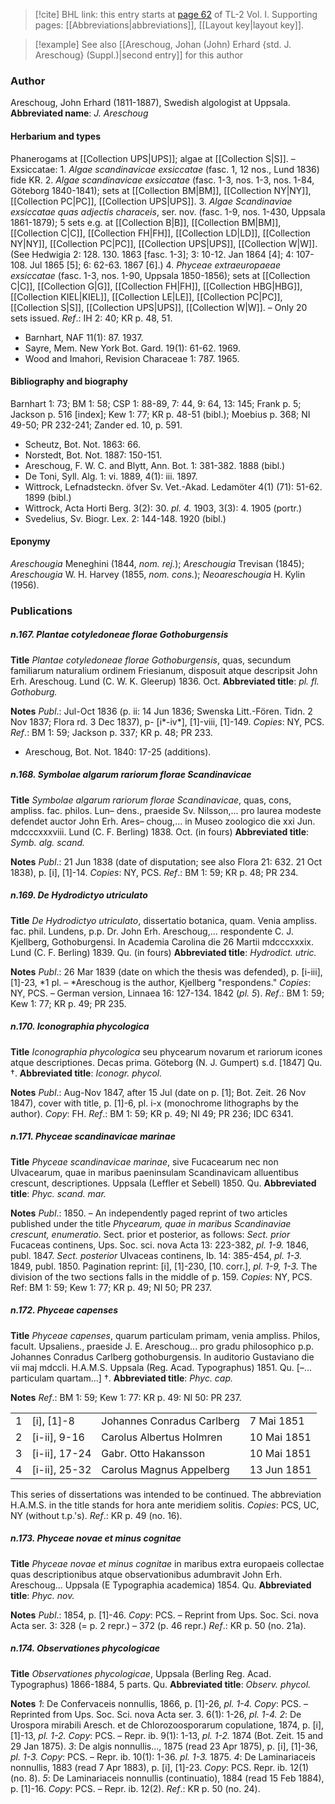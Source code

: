 > [!cite] BHL link: this entry starts at [page 62](https://www.biodiversitylibrary.org/page/33120193) of TL-2 Vol. I.
> Supporting pages: [[Abbreviations|abbreviations]], [[Layout key|layout key]].

> [!example] See also [[Areschoug, Johan (John) Erhard {std. J. Areschoug} (Suppl.)|second entry]] for this author

### Author

Areschoug, John Erhard (1811-1887), Swedish algologist at Uppsala. 
**Abbreviated name**: *J. Areschoug*

#### Herbarium and types

Phanerogams at [[Collection UPS|UPS]]; algae at [[Collection S|S]]. – Exsiccatae: 1. *Algae scandinavicae exsiccatae* (fasc. 1, 12 nos., Lund 1836) fide KR. 2. *Algae scandinavicae exsiccatae* (fasc. 1-3, nos. 1-3, nos. 1-84, Göteborg 1840-1841); sets at [[Collection BM|BM]], [[Collection NY|NY]], [[Collection PC|PC]], [[Collection UPS|UPS]].
3. *Algae Scandinaviae exsiccatae quas adjectis characeis*, ser. nov. (fasc. 1-9, nos. 1-430, Uppsala 1861-1879); 5 sets e.g. at [[Collection B|B]], [[Collection BM|BM]], [[Collection C|C]], [[Collection FH|FH]], [[Collection LD|LD]], [[Collection NY|NY]], [[Collection PC|PC]], [[Collection UPS|UPS]], [[Collection W|W]]. (See Hedwigia 2: 128. 130. 1863 \[fasc. 1-3\]; 3: 10-12. Jan 1864 \[4\]; 4: 107-108. Jul 1865 \[5\]; 6: 62-63. 1867 \[6\].)
4. *Phyceae extraeuropaeae exsiccatae* (fasc. 1-3, nos. 1-90, Uppsala 1850-1856); sets at [[Collection C|C]], [[Collection G|G]], [[Collection FH|FH]], [[Collection HBG|HBG]], [[Collection KIEL|KIEL]], [[Collection LE|LE]], [[Collection PC|PC]], [[Collection S|S]], [[Collection UPS|UPS]], [[Collection W|W]]. – Only 20 sets issued.
*Ref*.: IH 2: 40; KR p. 48, 51.
- Barnhart, NAF 11(1): 87. 1937.
- Sayre, Mem. New York Bot. Gard. 19(1): 61-62. 1969.
- Wood and Imahori, Revision Characeae 1: 787. 1965.

#### Bibliography and biography

Barnhart 1: 73; BM 1: 58; CSP 1: 88-89, 7: 44, 9: 64, 13: 145; Frank p. 5; Jackson p. 516 \[index\]; Kew 1: 77; KR p. 48-51 (bibl.); Moebius p. 368; NI 49-50; PR 232-241; Zander ed. 10, p. 591.
- Scheutz, Bot. Not. 1863: 66.
- Norstedt, Bot. Not. 1887: 150-151.
- Areschoug, F. W. C. and Blytt, Ann. Bot. 1: 381-382. 1888 (bibl.)
- De Toni, Syll. Alg. 1: vi. 1889, 4(1): iii. 1897.
- Wittrock, Lefnadsteckn. öfver Sv. Vet.-Akad. Ledamöter 4(1) (71): 51-62. 1899 (bibl.)
- Wittrock, Acta Horti Berg. 3(2): 30. *pl. 4.* 1903, 3(3): 4. 1905 (portr.)
- Svedelius, Sv. Biogr. Lex. 2: 144-148. 1920 (bibl.)

#### Eponymy

*Areschougia* Meneghini (1844, *nom. rej.*); *Areschougia* Trevisan (1845); *Areschougia* W. H. Harvey (1855, *nom. cons.*); *Neoareschougia* H. Kylin (1956).

### Publications

##### n.167. Plantae cotyledoneae florae Gothoburgensis

**Title**
*Plantae cotyledoneae florae Gothoburgensis*, quas, secundum familiarum naturalium ordinem Friesianum, disposuit atque descripsit John Erh. Areschoug. Lund (C. W. K. Gleerup) 1836. Oct.
**Abbreviated title**: *pl. fl. Gothoburg.*

**Notes**
*Publ*.: Jul-Oct 1836 (p. ii: 14 Jun 1836; Swenska Litt.-Fören. Tidn. 2 Nov 1837; Flora rd. 3 Dec 1837), p- \[i\*-iv\*\], \[1\]-viii, \[1\]-149. *Copies*: NY, PCS.
*Ref*.: BM 1: 59; Jackson p. 337; KR p. 48; PR 233.
- Areschoug, Bot. Not. 1840: 17-25 (additions).

##### n.168. Symbolae algarum rariorum florae Scandinavicae

**Title**
*Symbolae algarum rariorum florae Scandinavicae*, quas, cons, ampliss. fac. philos. Lun– dens., praeside Sv. Nilsson,... pro laurea modeste defendet auctor John Erh. Ares– choug,... in Museo zoologico die xxi Jun. mdcccxxxviii. Lund (C. F. Berling) 1838. Oct. (in fours)
**Abbreviated title**: *Symb. alg. scand.*

**Notes**
*Publ*.: 21 Jun 1838 (date of disputation; see also Flora 21: 632. 21 Oct 1838), p. \[i\], \[1\]-14. *Copies*: NY, PCS.
*Ref*.: BM 1: 59; KR p. 48; PR 234.

##### n.169. De Hydrodictyo utriculato

**Title**
*De Hydrodictyo utriculato*, dissertatio botanica, quam. Venia ampliss. fac. phil. Lundens, p.p. Dr. John Erh. Areschoug,... respondente C. J. Kjellberg, Gothoburgensi. In Academia Carolina die 26 Martii mdcccxxxix. Lund (C. F. Berling) 1839. Qu. (in fours)
**Abbreviated title**: *Hydrodict. utric.*

**Notes**
*Publ*.: 26 Mar 1839 (date on which the thesis was defended), p. \[i-iii\], \[1\]-23, *1 pl. – *Areschoug is the author, Kjellberg "respondens." *Copies*: NY, PCS. – German version, Linnaea 16: 127-134. 1842 (*pl. 5*).
*Ref*.: BM 1: 59; Kew 1: 77; KR p. 49; PR 235.

##### n.170. Iconographia phycologica

**Title**
*Iconographia phycologica* seu phycearum novarum et rariorum icones atque descriptiones. Decas prima. Göteborg (N. J. Gumpert) s.d. \[1847\] Qu. †.
**Abbreviated title**: *Iconogr. phycol.*

**Notes**
*Publ*.: Aug-Nov 1847, after 15 Jul (date on p. \[1\]; Bot. Zeit. 26 Nov 1847), cover with title, p. \[1\]-6, pl. i-x (monochrome lithographs by the author). *Copy*: FH.
*Ref*.: BM 1: 59; KR p. 49; NI 49; PR 236; IDC 6341.

##### n.171. Phyceae scandinavicae marinae

**Title**
*Phyceae scandinavicae marinae*, sive Fucacearum nec non Ulvacearum, quae in maribus paeninsulam Scandinavicam alluentibus crescunt, descriptiones. Uppsala (Leffler et Sebell) 1850. Qu.
**Abbreviated title**: *Phyc. scand. mar.*

**Notes**
*Publ*.: 1850. – An independently paged reprint of two articles published under the title *Phycearum, quae in maribus Scandinaviae crescunt, enumeratio*. Sect. prior et posterior, as follows:
*Sect. prior* Fucaceas continens, Ups. Soc. sci. nova Acta 13: 223-382, *pl. 1-9.* 1846, publ. 1847.
*Sect. posterior* Ulvaceas continens, Ib. 14: 385-454, *pl. 1-3.* 1849, publ. 1850.
Pagination reprint: \[i\], \[1\]-230, \[10. corr.\], *pl. 1-9, 1-3.* The division of the two sections falls in the middle of p. 159. *Copies*: NY, PCS.
Ref: BM 1: 59; Kew 1: 77; KR p. 49; NI 50; PR 237.

##### n.172. Phyceae capenses

**Title**
*Phyceae capenses*, quarum particulam primam, venia ampliss. Philos, facult. Upsaliens., praeside J. E. Areschoug... pro gradu philosophico p.p. Johannes Conradus Carlberg gothoburgensis. In auditorio Gustaviano die vii maj mdccli. H.A.M.S. Uppsala (Reg. Acad. Typographus) 1851. Qu. \[–... particulam quartam...\] †.
**Abbreviated title**: *Phyc. cap.*

**Notes**
*Ref*.: BM 1: 59; Kew 1: 77: KR p. 49: NI 50: PR 237.

| | | | |
|---	|---	|---	|---	|
|1|\[i\], \[1\]-8|Johannes Conradus Carlberg|7 Mai 1851
|2|\[i-ii\], 9-16|Carolus Albertus Holmren|10 Mai 1851
|3|\[i-ii\], 17-24|Gabr. Otto Hakansson|10 Mai 1851
|4|\[i-ii\], 25-32|Carolus Magnus Appelberg|13 Jun 1851

This series of dissertations was intended to be continued. The abbreviation H.A.M.S. in the title stands for hora ante meridiem solitis.
*Copies*: PCS, UC, NY (without t.p.'s).
*Ref*.: KR p. 49 (no. 16).

##### n.173. Phyceae novae et minus cognitae

**Title**
*Phyceae novae et minus cognitae* in maribus extra europaeis collectae quas descriptionibus atque observationibus adumbravit John Erh. Areschoug... Uppsala (E Typographia academica) 1854. Qu.
**Abbreviated title**: *Phyc. nov.*

**Notes**
*Publ*.: 1854, p. \[1\]-46. *Copy*: PCS. – Reprint from Ups. Soc. Sci. nova Acta ser. 3: 328 (= p. 2 repr.) – 372 (p. 46 repr.)
*Ref*.: KR p. 50 (no. 21a).

##### n.174. Observationes phycologicae

**Title**
*Observationes phycologicae*, Uppsala (Berling Reg. Acad. Typographus) 1866-1884, 5 parts. Qu.
**Abbreviated title**: *Observ. phycol.*

**Notes**
*1*: De Confervaceis nonnullis, 1866, p. \[1\]-26, *pl. 1-4. Copy*: PCS. – Reprinted from Ups. Soc. Sci. nova Acta ser. 3. 6(1): 1-26, *pl. 1-4.*
*2*: De Urospora mirabili Aresch. et de Chlorozoosporarum copulatione, 1874, p. \[i\], \[1\]-13, *pl. 1-2. Copy*: PCS. – Repr. ib. 9(1): 1-13, *pl. 1-2.* 1874 (Bot. Zeit. 15 and 29 Jan 1875).
*3*: De algis nonnullis..., 1875 (read 23 Apr 1875), p. \[i\], \[1\]-36, *pl. 1-3. Copy*: PCS. – Repr. ib. 10(1): 1-36. *pl. 1-3.* 1875.
*4*: De Laminariaceis nonnullis, 1883 (read 7 Apr 1883), p. \[i\], \[1\]-23. *Copy*: PCS. Repr. ib. 12(1) (no. 8).
*5*: De Laminariaceis nonnullis (continuatio), 1884 (read 15 Feb 1884), p. \[1\]-16. *Copy*: PCS. – Repr. ib. 12(2).
*Ref*.: KR p. 50 (no. 24).

